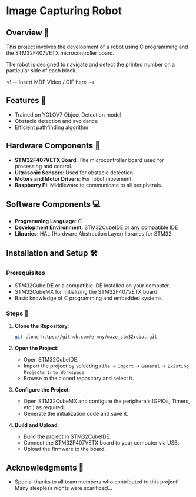 # Image Capturing Robot

## Overview 📙

This project involves the development of a robot using C programming and the STM32F407VETX microcontroller board. 

The robot is designed to navigate and detect the printed number on a particular side of each block.

 <! -- Insert MDP Video / GIF here -->

## Features 💯

- Trained on YOLOV7 Object Detection model
- Obstacle detection and avoidance
- Efficient pathfinding algorithm

## Hardware Components 🤖

- **STM32F407VETX Board**: The microcontroller board used for processing and control.
- **Ultrasonic Sensors**: Used for obstacle detection.
- **Motors and Motor Drivers**: For robot movement.
- **Raspberry Pi**: Middleware to communicate to all peripherals.

## Software Components 💻

- **Programming Language**: C
- **Development Environment**: STM32CubeIDE or any compatible IDE
- **Libraries**: HAL (Hardware Abstraction Layer) libraries for STM32

## Installation and Setup 🛠️

### Prerequisites 

- STM32CubeIDE or a compatible IDE installed on your computer.
- STM32CubeMX for initializing the STM32F407VETX board.
- Basic knowledge of C programming and embedded systems.

### Steps 📝

1. **Clone the Repository**:
    ```sh
    git clone https://github.com/e-mny/maze_stm32robot.git
    ```

2. **Open the Project**:
    - Open STM32CubeIDE.
    - Import the project by selecting `File` -> `Import` -> `General` -> `Existing Projects into Workspace`.
    - Browse to the cloned repository and select it.

3. **Configure the Project**:
    - Open STM32CubeMX and configure the peripherals (GPIOs, Timers, etc.) as required.
    - Generate the initialization code and save it.

4. **Build and Upload**:
    - Build the project in STM32CubeIDE.
    - Connect the STM32F407VETX board to your computer via USB.
    - Upload the firmware to the board.


## Acknowledgments 🫡

- Special thanks to all team members who contributed to this project! Many sleepless nights were scarificed...

